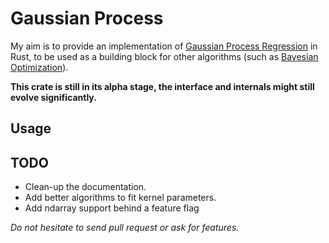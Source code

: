 # Gaussian Process

My aim is to provide an implementation of [Gaussian Process Regression](https://en.wikipedia.org/wiki/Gaussian_process) in Rust, to be used as a building block for other algorithms (such as [Bayesian Optimization](https://en.wikipedia.org/wiki/Bayesian_optimization)).

**This crate is still in its alpha stage, the interface and internals might still evolve significantly.**

## Usage



## TODO

- Clean-up the documentation.
- Add better algorithms to fit kernel parameters.
- Add ndarray support behind a feature flag

*Do not hesitate to send pull request or ask for features.*
